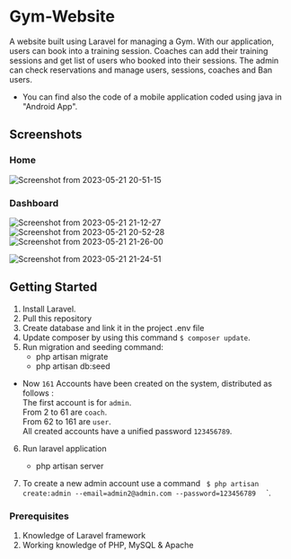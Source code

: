 # Gym-Website
A website built using Laravel for managing a Gym. With our application, users can book into a training session. Coaches can add their training sessions and get list of users who booked into their sessions. The admin can check reservations and manage users, sessions, coaches and Ban users.
- You can find also the code of a mobile application coded using java in "Android App".


## Screenshots
### Home

![Screenshot from 2023-05-21 20-51-15](https://github.com/zaki1003/Gym-Website/assets/65148928/98005f31-992c-4671-8b52-8330271f1b5b)


### Dashboard

![Screenshot from 2023-05-21 21-12-27](https://github.com/zaki1003/Gym-Website/assets/65148928/4f07b3d2-daf1-4001-81dd-1563ecc5dec8)
![Screenshot from 2023-05-21 20-52-28](https://github.com/zaki1003/Gym-Website/assets/65148928/0e7a4b00-5705-4a38-aa8f-3343f860475e)
![Screenshot from 2023-05-21 21-26-00](https://github.com/zaki1003/Gym-Website/assets/65148928/aba2c17f-2e49-48c6-b3cd-efefadc3601e)

![Screenshot from 2023-05-21 21-24-51](https://github.com/zaki1003/Gym-Website/assets/65148928/c780076d-c8d3-463c-b638-c88999060134)





## Getting Started
1. Install Laravel.
2. Pull this repository
3. Create database and link it in the project .env file 
4. Update composer by using this command ` $ composer update `.  
5. Run migration and seeding command:
	- php artisan migrate
	- php artisan db:seed


- Now `161` Accounts have been created on the system, distributed as follows :  
The first account is for `admin`.     
From 2 to 61 are `coach`.  
From 62 to 161 are `user`.  
All created accounts have a unified password `123456789`. 


6. Run laravel application
	- php artisan server



8. To create a new admin account use a command  `  $ php artisan create:admin --email=admin2@admin.com --password=123456789   ` `.  
 


### Prerequisites
1. Knowledge of Laravel framework
2. Working knowledge of PHP, MySQL & Apache
